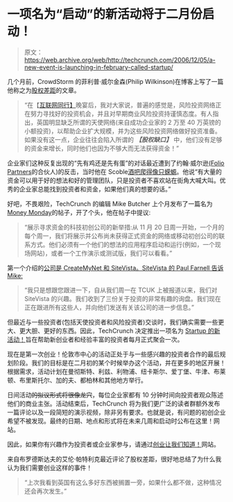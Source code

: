 # 一项名为“启动”的新活动将于二月份启动！

> 原文：<https://web.archive.org/web/http://techcrunch.com/2006/12/05/a-new-event-is-launching-in-february-called-startup/>

几个月前，CrowdStorm 的菲利普·威尔金森(Philip Wilkinson)在博客上写了一篇他称之为[股权差距](https://web.archive.org/web/20161112082305/http://blog.crowdstorm.com/?p=56)的文章。

> “在【[互联网同行】](https://web.archive.org/web/20161112082305/http://internetpeeps.com/blog/about/)晚宴后，我对大家说，普遍的感觉是，风险投资网络正在努力寻找好的投资机会，并且对早期商业风险投资持谨慎态度。有人指出，英国明显缺乏所谓的天使网络(来自成功企业家的 2 万至 40 万英镑的小额投资)，以帮助企业扩大规模，并为这些风险投资网络做好投资准备。如果没有这一点，企业往往会陷入所谓的 ***【股权缺口】*** 中，他们没有足够的资金来增长，同时他们也因为不够大而无法获得资金！”

企业家们这种反复出现的“先有鸡还是先有蛋”的对话最近遭到了约翰·威尔逊[(Folio Partners](https://web.archive.org/web/20161112082305/http://greatapps.blogspot.com/2006/12/blimey-they-made-movie-about-pub-crawl.html)的合伙人)的反击，当时他在 Scoble[酒吧爬得像只蝾螈](https://web.archive.org/web/20161112082305/http://uk.techcrunch.com/2006/12/04/the-week-when-london-partied-paris-next/)。他说“有大量的资金可以用于好的想法和好的管理团队，只是投资者不喜欢站在街角大喊大叫。优秀的企业家总能找到投资者和资金，如果他们真的想要的话。”

好吧，不畏艰险，TechCrunch 的编辑 Mike Butcher 上个月发布了一篇名为[Money Monday](https://web.archive.org/web/20161112082305/http://uk.techcrunch.com/2006/11/10/money-mondays-a-chance-to-showcase-your-startup/)的帖子，开了个头，他在帖子中提议:

> “展示寻求资金的科技初创公司的新举措:从 11 月 20 日周一开始，一个月的每个周一，我们将展示并公布尚未获得正式资金的网络或移动初创公司的联系方式。他们必须有一个他们的想法的应用程序启动和运行(例如，一个现场网站)，或者一个工作演示或测试版，我们可以看看。”

第一个介绍的[公司是 CreateMyNet 和 SiteVista。SiteVista 的 Paul Farnell 告诉 Mike:](https://web.archive.org/web/20161112082305/http://uk.techcrunch.com/2006/11/20/money-mondays-createmynet-and-sitevista/)

> “我只是想跟您跟进一下，自从我们周一在 TCUK 上被报道以来，我们对 SiteVista 的兴趣。我们收到了三份关于投资的非常有趣的询盘。我们现在正在跟进所有这些人，并向他们发送有关该公司的进一步信息。”

但最近与一些投资者(包括天使投资者和风险投资者)交谈时，我们确实需要一些更大、更大胆、更好的东西。因此，TechCrunch 决定推出一项名为 [Startup 的新活动！](https://web.archive.org/web/20161112082305/http://www.etribes.com/startup)旨在帮助新创业者和经验丰富的投资者每月正式聚会一次。

现在是第一次创业！伦敦市中心的活动正处于与一些感兴趣的投资者合作的最后规划阶段。我们的目标是在二月初的某个时候举办这个活动，并在更多的地区开展！根据需求，活动计划在曼彻斯特、利兹、利物浦、纽卡斯尔、爱丁堡、牛津、布莱顿、布里斯托尔、加的夫、都柏林和其他地方举行。

日间活动~~的拟议形式将很像龙穴~~，每位企业家都有 10 分钟时间向投资者观众陈述他们的商业主张。活动结束后，TechCrunch 将为我们更广泛的读者群额外发布一篇评论以及一段简短的演示视频，除非另有要求。也就是说，有问题的初创企业希望不被发现。最终的日期、地点和形式将在未来几周和启动时公布在这里！网站。

因此，如果你有兴趣作为投资者或企业家参与，请通过[创业让我们知道！](https://web.archive.org/web/20161112082305/http://www.etribes.com/startup)网站。

来自布罗德斯达夫的艾伦·帕特利克最近评论了股权差距，很好地总结了为什么我认为我们需要创业这样的事件！

> “上次我看到英国有这么多好东西被搁置一旁，如果什么都不做，这种情况还会再次发生。”